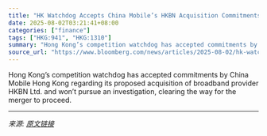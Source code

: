 ```yaml
---
title: "HK Watchdog Accepts China Mobile’s HKBN Acquisition Commitments"
date: 2025-08-02T03:21:41+08:00
categories: ["finance"]
tags: ["HKG:941", "HKG:1310"]
summary: "Hong Kong’s competition watchdog has accepted commitments by China Mobile Hong Kong regarding its proposed acquisition of broadband provider HKBN Ltd. and won’t pursue an investigation, clearing the w"
source_url: "https://www.bloomberg.com/news/articles/2025-08-02/hk-watchdog-accepts-china-mobile-s-hkbn-acquisition-commitments"
---
```


Hong Kong’s competition watchdog has accepted commitments by China Mobile Hong Kong regarding its proposed acquisition of broadband provider HKBN Ltd. and won’t pursue an investigation, clearing the way for the merger to proceed.

---

*来源: [原文链接](https://www.bloomberg.com/news/articles/2025-08-02/hk-watchdog-accepts-china-mobile-s-hkbn-acquisition-commitments)*
